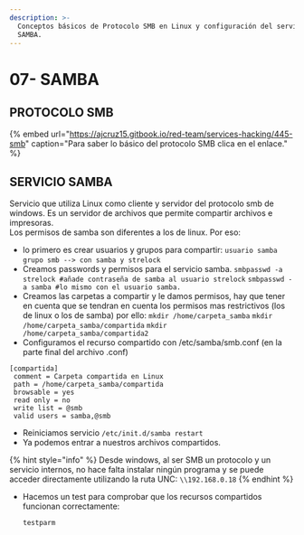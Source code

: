 ```yaml
---
description: >-
  Conceptos básicos de Protocolo SMB en Linux y configuración del servicio
  SAMBA.
---
```


# 07- SAMBA

## PROTOCOLO SMB

{% embed url="https://ajcruz15.gitbook.io/red-team/services-hacking/445-smb" caption="Para saber lo básico del protocolo SMB clica en el enlace." %}

## SERVICIO SAMBA

Servicio que utiliza Linux como cliente y servidor del protocolo smb de windows. Es un servidor de archivos que permite compartir archivos e impresoras.  
Los permisos de samba son diferentes a los de linux. Por eso:

* lo primero es crear usuarios y grupos para compartir:  `usuario samba`  `grupo smb --> con samba y strelock`  
* Creamos passwords y permisos para el servicio samba. `smbpasswd -a strelock #añade contraseña de samba al usuario strelock` `smbpasswd -a samba #lo mismo con el usuario samba.`  
* Creamos las carpetas a compartir y le damos permisos, hay que tener en cuenta que se tendran en cuenta los permisos mas restrictivos \(los de linux o los de samba\) por ello: `mkdir /home/carpeta_samba` `mkdir /home/carpeta_samba/compartida` `mkdir /home/carpeta_samba/compartida2`  
* Configuramos el recurso compartido con /etc/samba/smb.conf \(en la parte final del archivo .conf\)

```text
[compartida]
 comment = Carpeta compartida en Linux
 path = /home/carpeta_samba/compartida
 browsable = yes
 read only = no
 write list = @smb 
 valid users = samba,@smb
```

* Reiniciamos servicio `/etc/init.d/samba restart` 
* Ya podemos entrar a nuestros archivos compartidos.

{% hint style="info" %}
Desde windows, al ser SMB un protocolo y un servicio internos, no hace falta instalar ningún programa y se puede acceder directamente utilizando la ruta UNC: `\\192.168.0.18`
{% endhint %}

* Hacemos un test para comprobar que los recursos compartidos funcionan correctamente:

  `testparm`

